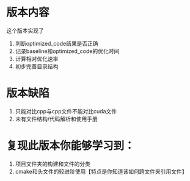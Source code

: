 # 版本内容
这个版本实现了
1. 判断optimized_code结果是否正确
2. 记录baseline和optimized_code的优化时间
3. 计算相对优化速率
4. 初步完善目录结构

# 版本缺陷
1. 只能对比cpp与cpp文件不能对比cuda文件
2. 未有文件结构/代码解析和使用手册

# 复现此版本你能够学习到：
1. 项目文件夹的构建和文件的分类
2. cmake和头文件的较进阶使用【特点是你知道该如何跨文件夹引用文件】